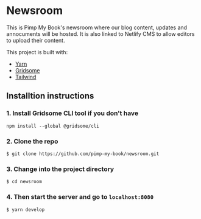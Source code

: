 # Newsroom

This is Pimp My Book's newsroom where our blog content, updates and annocuments will be hosted. It is also linked to Netlify CMS to allow editors to upload their content.

This project is built with:

* [Yarn](https://yarnpkg.com)
* [Gridsome](https://gridsome.org)
* [Tailwind](https://tailwindcss.com/)

## Installtion instructions

### 1. Install Gridsome CLI tool if you don't have

`npm install --global @gridsome/cli`

### 2. Clone the repo

```
$ git clone https://github.com/pimp-my-book/newsroom.git
```


### 3. Change into the project directory

```
$ cd newsroom
```

### 4. Then start the server and go to `localhost:8080`

```
$ yarn develop
```